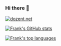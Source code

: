 ### Hi there 👋

<!--
**fglueck/fglueck** is a ✨ _special_ ✨ repository because its `README.md` (this file) appears on your GitHub profile.

Here are some ideas to get you started:

- 🔭 I’m currently working on ...
- 🌱 I’m currently learning ...
- 👯 I’m looking to collaborate on ...
- 🤔 I’m looking for help with ...
- 💬 Ask me about ...
- 📫 How to reach me: ...
- 😄 Pronouns: ...
- ⚡ Fun fact: ...
-->
[![dozent.net](https://img.shields.io/website-up-down-green-red/http/shields.io.svg)](http://dozent.net/)

[![Frank's GitHub stats](https://github-readme-stats.vercel.app/api?username=fglueck&show_icons=true&theme=gruvbox&locale=de&bg_color=45,000000,441111&hide_border=1)](https://github.com/fglueck/github-readme-stats)
<!-- https://github.com/anuraghazra/github-readme-stats -->

[![Frank's top languages](https://github-readme-stats.vercel.app/api/top-langs/?username=fglueck&theme=blue-green&hide_border=1)](https://github.com/fglueck/github-readme-stats)
